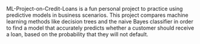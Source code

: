 ML-Project-on-Credit-Loans is a fun personal project to practice using predictive models in business scenarios. This project compares machine learning methods like decision trees and the naive Bayes classifier in order to find a model that accurately predicts whether a customer should receive a loan, based on the probability that they will not default.
